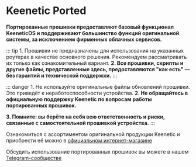 # Keenetic Ported

**Портированные прошивки предоставляют базовый функционал KeeneticOS и поддерживают большинство функций оригинальной системы, за исключением фирменных облачных сервисов.**

::: tip 1. Прошивки не предназначены для использования на указанных роутерах в качестве основного решения. Рекомендуем рассматривать их только как ознакомительный вариант.
**2. Все прошивки, скрипты и другие файлы, представленные здесь, предоставляются "как есть" — без гарантий и технической поддержки.**
:::

::: danger 1. Не используйте оригинальные файлы обновлений прошивки. Это приведёт к неработоспособности устройства.
**2. Не обращайтесь в официальную поддержку Keenetic по вопросам работы портированных прошивок.**

**3. Помните: вы берёте на себя всю ответственность и риски, связанные с самостоятельной прошивкой устройства.**
:::

Ознакомиться с ассортиментом оригинальной продукции Keenetic и приобрести её можно в [официальном интернет-магазине](https://shop.keenetic.ru/)

Обсудить использование портированных прошивок вы можете в нашем [Telegram-сообществе](http://t.me/KeeneticPorted)
